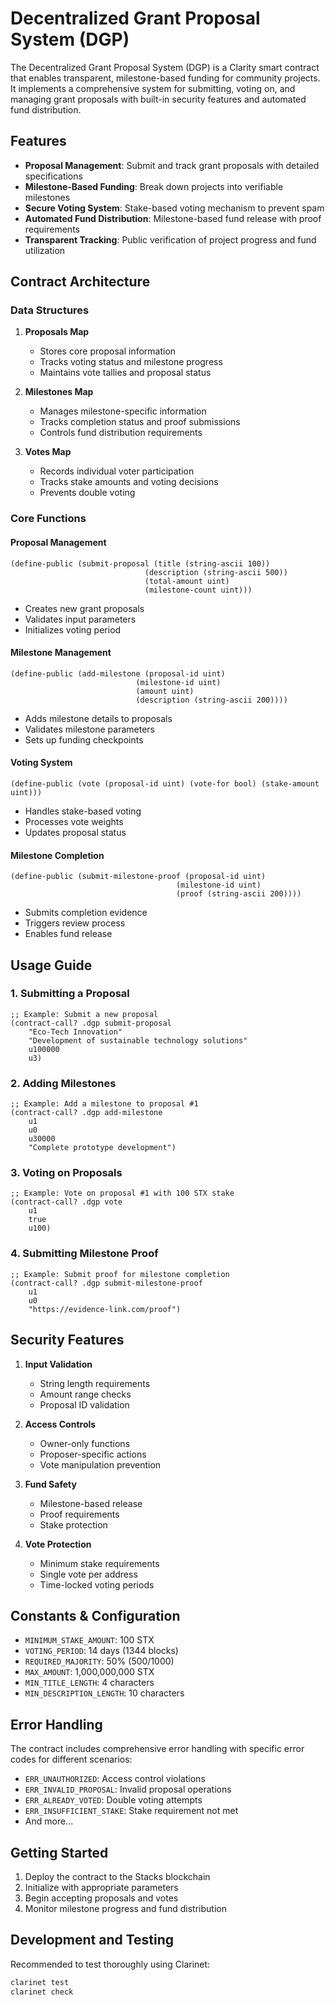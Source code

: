 # Decentralized Grant Proposal System (DGP)

The Decentralized Grant Proposal System (DGP) is a Clarity smart contract that enables transparent, milestone-based funding for community projects. It implements a comprehensive system for submitting, voting on, and managing grant proposals with built-in security features and automated fund distribution.

## Features
- **Proposal Management**: Submit and track grant proposals with detailed specifications
- **Milestone-Based Funding**: Break down projects into verifiable milestones
- **Secure Voting System**: Stake-based voting mechanism to prevent spam
- **Automated Fund Distribution**: Milestone-based fund release with proof requirements
- **Transparent Tracking**: Public verification of project progress and fund utilization

## Contract Architecture

### Data Structures
1. **Proposals Map**
   - Stores core proposal information
   - Tracks voting status and milestone progress
   - Maintains vote tallies and proposal status

2. **Milestones Map**
   - Manages milestone-specific information
   - Tracks completion status and proof submissions
   - Controls fund distribution requirements

3. **Votes Map**
   - Records individual voter participation
   - Tracks stake amounts and voting decisions
   - Prevents double voting

### Core Functions

#### Proposal Management
```clarity
(define-public (submit-proposal (title (string-ascii 100)) 
                              (description (string-ascii 500)) 
                              (total-amount uint)
                              (milestone-count uint)))
```
- Creates new grant proposals
- Validates input parameters
- Initializes voting period

#### Milestone Management
```clarity
(define-public (add-milestone (proposal-id uint) 
                            (milestone-id uint)
                            (amount uint)
                            (description (string-ascii 200))))
```
- Adds milestone details to proposals
- Validates milestone parameters
- Sets up funding checkpoints

#### Voting System
```clarity
(define-public (vote (proposal-id uint) (vote-for bool) (stake-amount uint)))
```
- Handles stake-based voting
- Processes vote weights
- Updates proposal status

#### Milestone Completion
```clarity
(define-public (submit-milestone-proof (proposal-id uint)
                                     (milestone-id uint)
                                     (proof (string-ascii 200))))
```
- Submits completion evidence
- Triggers review process
- Enables fund release

## Usage Guide

### 1. Submitting a Proposal
```clarity
;; Example: Submit a new proposal
(contract-call? .dgp submit-proposal 
    "Eco-Tech Innovation" 
    "Development of sustainable technology solutions" 
    u100000 
    u3)
```

### 2. Adding Milestones
```clarity
;; Example: Add a milestone to proposal #1
(contract-call? .dgp add-milestone 
    u1 
    u0 
    u30000 
    "Complete prototype development")
```

### 3. Voting on Proposals
```clarity
;; Example: Vote on proposal #1 with 100 STX stake
(contract-call? .dgp vote 
    u1 
    true 
    u100)
```

### 4. Submitting Milestone Proof
```clarity
;; Example: Submit proof for milestone completion
(contract-call? .dgp submit-milestone-proof 
    u1 
    u0 
    "https://evidence-link.com/proof")
```

## Security Features
1. **Input Validation**
   - String length requirements
   - Amount range checks
   - Proposal ID validation

2. **Access Controls**
   - Owner-only functions
   - Proposer-specific actions
   - Vote manipulation prevention

3. **Fund Safety**
   - Milestone-based release
   - Proof requirements
   - Stake protection

4. **Vote Protection**
   - Minimum stake requirements
   - Single vote per address
   - Time-locked voting periods

## Constants & Configuration
- `MINIMUM_STAKE_AMOUNT`: 100 STX
- `VOTING_PERIOD`: 14 days (1344 blocks)
- `REQUIRED_MAJORITY`: 50% (500/1000)
- `MAX_AMOUNT`: 1,000,000,000 STX
- `MIN_TITLE_LENGTH`: 4 characters
- `MIN_DESCRIPTION_LENGTH`: 10 characters

## Error Handling
The contract includes comprehensive error handling with specific error codes for different scenarios:
- `ERR_UNAUTHORIZED`: Access control violations
- `ERR_INVALID_PROPOSAL`: Invalid proposal operations
- `ERR_ALREADY_VOTED`: Double voting attempts
- `ERR_INSUFFICIENT_STAKE`: Stake requirement not met
- And more...

## Getting Started
1. Deploy the contract to the Stacks blockchain
2. Initialize with appropriate parameters
3. Begin accepting proposals and votes
4. Monitor milestone progress and fund distribution

## Development and Testing
Recommended to test thoroughly using Clarinet:
```bash
clarinet test
clarinet check
```